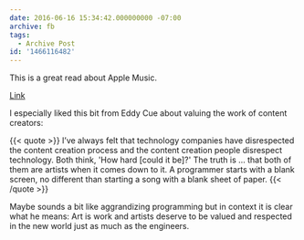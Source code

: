 ```yaml
---
date: 2016-06-16 15:34:42.000000000 -07:00
archive: fb
tags: 
  - Archive Post
id: '1466116482'
---
```


This is a great read about Apple Music. 

[Link](http://www.billboard.com/biz/articles/news/digital-and-mobile/7407889/apples-brain-trust-iovine-reznor-cue-and-kondrk-on)

I especially liked this bit from Eddy Cue about valuing the work of content creators:

{{< quote >}}
I’ve always felt that technology companies have disrespected the content creation process and the content creation people disrespect technology. Both think, 'How hard [could it be]?' The truth is … that both of them are artists when it comes down to it. A programmer starts with a blank screen, no different than starting a song with a blank sheet of paper.
{{< /quote >}}

Maybe sounds a bit like aggrandizing programming but in context it is clear what he means: Art is work and artists deserve to be valued and respected in the new world just as much as the engineers.

